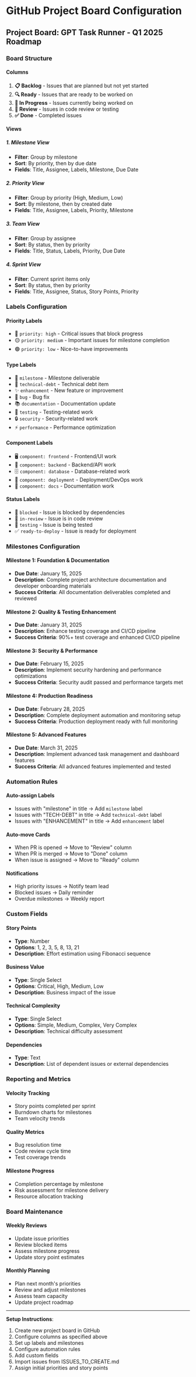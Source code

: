 # GitHub Project Board Configuration

## Project Board: GPT Task Runner - Q1 2025 Roadmap

### Board Structure

#### Columns

1. **📋 Backlog** - Issues that are planned but not yet started
2. **🔍 Ready** - Issues that are ready to be worked on
3. **🚧 In Progress** - Issues currently being worked on
4. **👀 Review** - Issues in code review or testing
5. **✅ Done** - Completed issues

#### Views

##### 1. Milestone View

- **Filter**: Group by milestone
- **Sort**: By priority, then by due date
- **Fields**: Title, Assignee, Labels, Milestone, Due Date

##### 2. Priority View

- **Filter**: Group by priority (High, Medium, Low)
- **Sort**: By milestone, then by created date
- **Fields**: Title, Assignee, Labels, Priority, Milestone

##### 3. Team View

- **Filter**: Group by assignee
- **Sort**: By status, then by priority
- **Fields**: Title, Status, Labels, Priority, Due Date

##### 4. Sprint View

- **Filter**: Current sprint items only
- **Sort**: By status, then by priority
- **Fields**: Title, Assignee, Status, Story Points, Priority

### Labels Configuration

#### Priority Labels

- 🔴 `priority: high` - Critical issues that block progress
- 🟡 `priority: medium` - Important issues for milestone completion
- 🟢 `priority: low` - Nice-to-have improvements

#### Type Labels

- 🎯 `milestone` - Milestone deliverable
- 🔧 `technical-debt` - Technical debt item
- ✨ `enhancement` - New feature or improvement
- 🐛 `bug` - Bug fix
- 📚 `documentation` - Documentation update
- 🧪 `testing` - Testing-related work
- 🔒 `security` - Security-related work
- ⚡ `performance` - Performance optimization

#### Component Labels

- 🖥️ `component: frontend` - Frontend/UI work
- 🔧 `component: backend` - Backend/API work
- 🗄️ `component: database` - Database-related work
- 🚀 `component: deployment` - Deployment/DevOps work
- 📖 `component: docs` - Documentation work

#### Status Labels

- 🚫 `blocked` - Issue is blocked by dependencies
- 🔄 `in-review` - Issue is in code review
- 🧪 `testing` - Issue is being tested
- ✅ `ready-to-deploy` - Issue is ready for deployment

### Milestones Configuration

#### Milestone 1: Foundation & Documentation

- **Due Date**: January 15, 2025
- **Description**: Complete project architecture documentation and developer onboarding materials
- **Success Criteria**: All documentation deliverables completed and reviewed

#### Milestone 2: Quality & Testing Enhancement

- **Due Date**: January 31, 2025
- **Description**: Enhance testing coverage and CI/CD pipeline
- **Success Criteria**: 90%+ test coverage and enhanced CI/CD pipeline

#### Milestone 3: Security & Performance

- **Due Date**: February 15, 2025
- **Description**: Implement security hardening and performance optimizations
- **Success Criteria**: Security audit passed and performance targets met

#### Milestone 4: Production Readiness

- **Due Date**: February 28, 2025
- **Description**: Complete deployment automation and monitoring setup
- **Success Criteria**: Production deployment ready with full monitoring

#### Milestone 5: Advanced Features

- **Due Date**: March 31, 2025
- **Description**: Implement advanced task management and dashboard features
- **Success Criteria**: All advanced features implemented and tested

### Automation Rules

#### Auto-assign Labels

- Issues with "milestone" in title → Add `milestone` label
- Issues with "TECH-DEBT" in title → Add `technical-debt` label
- Issues with "ENHANCEMENT" in title → Add `enhancement` label

#### Auto-move Cards

- When PR is opened → Move to "Review" column
- When PR is merged → Move to "Done" column
- When issue is assigned → Move to "Ready" column

#### Notifications

- High priority issues → Notify team lead
- Blocked issues → Daily reminder
- Overdue milestones → Weekly report

### Custom Fields

#### Story Points

- **Type**: Number
- **Options**: 1, 2, 3, 5, 8, 13, 21
- **Description**: Effort estimation using Fibonacci sequence

#### Business Value

- **Type**: Single Select
- **Options**: Critical, High, Medium, Low
- **Description**: Business impact of the issue

#### Technical Complexity

- **Type**: Single Select
- **Options**: Simple, Medium, Complex, Very Complex
- **Description**: Technical difficulty assessment

#### Dependencies

- **Type**: Text
- **Description**: List of dependent issues or external dependencies

### Reporting and Metrics

#### Velocity Tracking

- Story points completed per sprint
- Burndown charts for milestones
- Team velocity trends

#### Quality Metrics

- Bug resolution time
- Code review cycle time
- Test coverage trends

#### Milestone Progress

- Completion percentage by milestone
- Risk assessment for milestone delivery
- Resource allocation tracking

### Board Maintenance

#### Weekly Reviews

- Update issue priorities
- Review blocked items
- Assess milestone progress
- Update story point estimates

#### Monthly Planning

- Plan next month's priorities
- Review and adjust milestones
- Assess team capacity
- Update project roadmap

---

**Setup Instructions**:

1. Create new project board in GitHub
2. Configure columns as specified above
3. Set up labels and milestones
4. Configure automation rules
5. Add custom fields
6. Import issues from ISSUES_TO_CREATE.md
7. Assign initial priorities and story points
